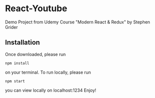 # React-Youtube
Demo Project from Udemy Course "Modern React &amp; Redux" by Stephen Grider

## Installation
Once downloaded, please run
```
npm install
```
on your terminal. To run locally, please run
```
npm start
```
you can view locally on localhost:1234
Enjoy!
